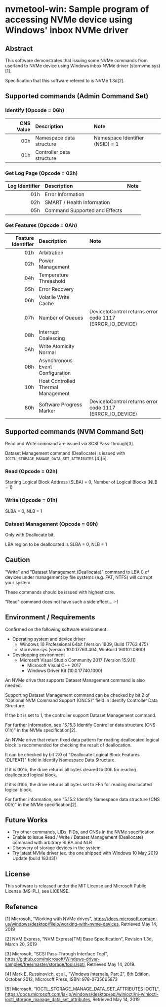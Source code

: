# nvmetool-win: Sample program of accessing NVMe device using Windows' inbox NVMe driver

## Abstract
This software demonstrates that issuing some NVMe commands from userland to NVMe device using Windows inbox NVMe driver (stornvme.sys)[1].

Specification that this software refered to is NVMe 1.3d[2].

## Supported commands (Admin Command Set)

### Identify (Opcode = 06h)

| CNS Value | Description               | Note                            |
| --------: | :-------------------------|:--------------------------------|
|       00h | Namespace data structure  | Namespace Identifier (NSID) = 1 |
|       01h | Controller data structure |                                 |

### Get Log Page (Opcode = 02h)

| Log Identifier | Description                   | Note |
| -------------: | :---------------------------- |:-----|
|            01h | Error Information             |      |
|            02h | SMART / Health Information    |      |
|            05h | Command Supported and Effects |      |

### Get Features (Opcode = 0Ah)

| Feature Identifier | Description                        | Note                                                      |
| -----------------: | :--------------------------------- |:----------------------------------------------------------|
|                01h | Arbitration                        |                                                           |
|                02h | Power Management                   |                                                           |
|                04h | Temperature Threashold             |                                                           |
|                05h | Error Recovery                     |                                                           |
|                06h | Volatile Write Cache               |                                                           |
|                07h | Number of Queues                   | DeviceIoControl returns error code 1117 (ERROR_IO_DEVICE) |
|                08h | Interrupt Coalescing               |                                                           |
|                0Ah | Write Atomicity Normal             |                                                           |
|                0Bh | Asynchronous Event Configuration   |                                                           |
|                10h | Host Controlled Thermal Management |                                                           |
|                80h | Software Progress Marker           | DeviceIoControl returns error code 1117 (ERROR_IO_DEVICE) |

## Supported commands (NVM Command Set)
Read and Write command are issued via SCSI Pass-through[3].

Dataset Management command (Deallocate) is issued with `IOCTL_STORAGE_MANAGE_DATA_SET_ATTRIBUTES` [4][5].

### Read (Opcode = 02h)

Starting Logical Block Address (SLBA) = 0, Number of Logical Blocks (NLB = 1)

### Write (Opcode = 01h)

SLBA = 0, NLB = 1

### Dataset Management (Opcode = 09h)

Only with Deallocate bit.

LBA region to be deallocated is SLBA = 0, NLB = 1

## Caution
"Write" and "Dataset Management (Deallocate)" command to LBA 0 of devices under management by file systems (e.g. FAT, NTFS) will corrupt your system.

These commands should be issued with highest care.

"Read" command does not have such a side effect... :-) 

## Environment / Requirements
Confirmed on the following software environment:

* Operating system and device driver
  * Windows 10 Professional 64bit (Version 1809, Build 17763.475)
  * stornvme.sys (version 10.0.17763.404, WinBuild 160101.0800)
* Developping environment
  * Microsoft Visual Studio Community 2017 (Version 15.9.11)
    * Microsoft Visual C++ 2017
    * Windows Driver Kit (10.0.17740.1000)

An NVMe drive that supports Dataset Management command is also needed.

Supporting Dataset Management command can be checked by bit 2 of "Optional NVM Command Support (ONCS)" field in Identify Controller Data Structure.

If the bit is set to 1, the controller support Dataset Management command.

For further information, see "5.15.3 Identify Controller data structure (CNS 01h)" in the NVMe specification[2]. 

An NVMe drive that return fixed data pattern for reading deallocated logical block is recommended for checking the result of deallocation.

It can be checked by bit 2:0 of "Deallocate Logical Block Features (DLFEAT)" field in Identify Namespace Data Structure.

If it is 001b, the drive returns all bytes cleared to 00h for reading deallocated logical block.

If it is 010b, the drive returns all bytes set to FFh for reading deallocated logical block.

For further information, see "5.15.2 Identify Namespace data structure (CNS 00h)" in the NVMe specification[2]. 

## Future Works
* Try other commands, LIDs, FIDs, and CNSs in the NVMe specification
* Enable to issue Read / Write / Dataset Management (Deallocate) command with arbitrary SLBA and NLB
* Discovery of storage devices in the system
* Try latest NVMe driver (ex. the one shipped with Windows 10 May 2019 Update (build 18343))

## License
This software is released under the MIT License and Microsoft Public License (MS-PL), see LICENSE.

## Reference
[1] Microsoft, "Working with NVMe drives", https://docs.microsoft.com/en-us/windows/desktop/fileio/working-with-nvme-devices, Retrieved May 14, 2019

[2] NVM Express, "NVM Express\[TM\] Base Specification", Revision 1.3d, March 20, 2019

[3] Microsoft, "SCSI Pass-Through Interface Tool", https://github.com/microsoft/Windows-driver-samples/tree/master/storage/tools/spti, Retrieved May 14, 2019.

[4] Mark E. Russinovich, et al., "Windows Internals, Part 2", 6th Edition, October 2012, Microsoft Press, ISBN: 978-0735665873

[5] Microsoft, "IOCTL_STORAGE_MANAGE_DATA_SET_ATTRIBUTES IOCTL", https://docs.microsoft.com/ja-jp/windows/desktop/api/winioctl/ni-winioctl-ioctl_storage_manage_data_set_attributes, Retrieved May 14, 2019
